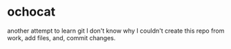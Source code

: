 # ochocat
another attempt to learn git
I don't know why I couldn't create this repo from work, add files, and, commit changes.
